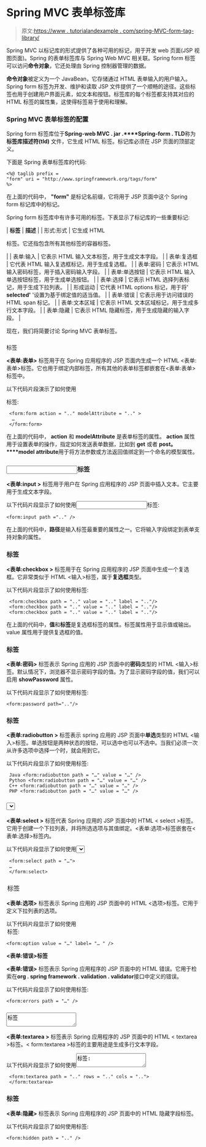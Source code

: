 # Spring MVC 表单标签库

> 原文:[https://www . tutorialandexample . com/spring-MVC-form-tag-library/](https://www.tutorialandexample.com/spring-mvc-form-tag-library/)

Spring MVC 以标记库的形式提供了各种可用的标记，用于开发 web 页面(JSP 视图页面)。Spring 的表单标签库与 Spring Web MVC 相关联。Spring form 标签可以访问**命令对象**，它还处理由 Spring 控制器管理的数据。

**命令对象**被定义为一个 JavaBean，它存储通过 HTML 表单输入的用户输入。Spring form 标签为开发、维护和读取 JSP 文件提供了一个顺畅的途径。这些标签也用于创建用户界面元素，如文本和按钮。标签库的每个标签都支持其对应的 HTML 标签的属性集，这使得标签易于使用和理解。

### Spring MVC 表单标签的配置

Spring form 标签库位于**Spring-web MVC . jar .****Spring-form . TLD**称为**标签库描述符(tld)** 文件，它生成 HTML 标签。标记库必须在 JSP 页面的顶部定义。

下面是 Spring 表单标签库的代码:

```
<%@ taglib prefix =
"form" uri = "http://www.springframework.org/tags/form"
%>  
```

在上面的代码中， **"form"** 是标记名前缀，它将用于 JSP 页面中这个 Spring form 标记库中的标记。

Spring form 标签库中有许多可用的标签。下表显示了标记库的一些重要标记:

| **标签** | **描述** |
| 形式:形式 | 它生成 HTML

<form>标签。它还指包含所有其他标签的容器标签。</form>

 |
| 表单:输入 | 它表示 HTML 输入文本标签，用于生成文本字段。 |
| 表单:复选框 | 它代表 HTML 输入复选框标记，用于生成复选框。 |
| 表单:密码 | 它表示 HTML 输入密码标签，用于插入密码输入字段。 |
| 表单:单选按钮 | 它表示 HTML 输入单选按钮标签，用于生成单选按钮。 |
| 表单:选择 | 它表示 HTML 选择列表标记，用于生成下拉列表。 |
| 形成运动 | 它代表 HTML options 标记，用于将' **selected'** '设置为基于绑定值的适当值。 |
| 表单:错误 | 它表示用于访问错误的 HTML span 标记。 |
| 表单:文本区域 | 它表示 HTML 文本区域标记，用于生成多行文本字段。 |
| 表单:隐藏 | 它表示 HTML 隐藏标签，用于生成隐藏的输入字段。 |

现在，我们将简要讨论 Spring MVC 表单标签。

### 

<form>标签</form>

**<表单:表单>** 标签用于在 Spring 应用程序的 JSP 页面内生成一个 HTML <表单:表单>标签。它也用于绑定内部标签，所有其他的表单标签都嵌套在<表单:表单>标签中。

以下代码片段演示了如何使用

<form>标签:</form>

```
 <form:form action = ".." modelAttribute = ".." >
  …
 </form:form> 
```

在上面的代码中， **action** 和 **modelAttribute** 是表单标签的属性。 **action** 属性用于设置表单的操作，指定如何发送表单数据，比如到 **get** 或者 **post。****model attribute**用于将方法参数或方法返回值绑定到一个命名的模型属性。

### <input>标签

**<表单:input >** 标签用于用户在 Spring 应用程序的 JSP 页面中插入文本。它主要用于生成文本字段。

以下代码片段显示了如何使用<input>标签:

```
<form:input path =".." />
```

在上面的代码中，**路径**是输入标签最重要的属性之一。它将输入字段绑定到表单支持对象的属性。

### <checkbox>标签</checkbox>

**<表单:checkbox >** 标签用于在 Spring 应用程序的 JSP 页面中生成一个复选框。它非常类似于 HTML <输入>标签，属于**复选框**类型。

以下代码片段显示了如何使用<checkbox>标签:</checkbox>

```
 <form:checkbox path = ".." value = ".." label = ".."/> 
 <form:checkbox path = ".." value = ".." label = ".."/> 
 <form:checkbox path = ".." value = ".." label = ".."/> 
```

在上面的代码中，**值**和**标签**是复选框标签的属性。标签属性用于显示值或输出。value 属性用于提供复选框的值。

### <password>标签</password>

**<表单:密码>** 标签表示 Spring 应用的 JSP 页面中的**密码**类型的 HTML <输入>标签。默认情况下，浏览器不显示密码字段的值。为了显示密码字段的值，我们可以启用 **showPassword** 属性。

以下代码片段显示了如何使用<password>标签:</password>

```
<form:password path=".."/> 
```

### <radiobutton>标签</radiobutton>

**<表单:radiobutton >** 标签表示 spring 应用的 JSP 页面中**单选**类型的 HTML <输入>标签。单选按钮是两种状态的按钮，可以选中也可以不选中。当我们必须一次从许多选项中选择一个时，就会用到它。

以下代码片段显示了如何使用<radiobutton>标签:</radiobutton>

```
 Java <form:radiobutton path = "…" value = "…" />
 Python <form:radiobutton path = "…" value = "…" />
 C++ <form:radiobutton path = "…" value = "…" />
 PHP <form:radiobutton path = "…" value = "…" /> 
```

### <select>标签</select>

**<表单:select >** 标签代表 Spring 应用的 JSP 页面中的 HTML < select >标签。它用于创建一个下拉列表，并将所选选项与其值绑定。<表单:选项>标签嵌套在<表单:选择>标签内。

以下代码片段显示了如何使用<select>标签:</select>

```
 <form:select path = "…">
 …
 </form:select> 
```

### <option>标签</option>

**<表单:选项>** 标签表示 Spring 应用的 JSP 页面中的 HTML <选项>标签。它用于定义下拉列表的选项。

以下代码片段显示了如何使用<option>标签:</option>

```
<form:option value = "…" label= "… " /> 
```

**<表单:错误>标签**

**<表单:错误>** 标签表示 Spring 应用程序的 JSP 页面中的 HTML 错误。它用于检索在**org . spring framework . validation . validator**接口中定义的错误。

以下代码片段显示了如何使用<errors>标签:</errors>

```
<form:errors path = "…" />
```

### <textarea>标签</textarea>

**<表单:textarea >** 标签表示 Spring 应用程序的 JSP 页面中的 HTML < textarea >标签。< form:textarea >标签的主要用途是生成多行文本字段。

以下代码片段显示了如何使用<textarea>标签:</textarea>

```
 <form:textarea path = ".." rows = ".." cols = "..">
 </form:textarea>   
```

### <hidden>标签</hidden>

**<表单:隐藏>** 标签表示 Spring 应用程序的 JSP 页面中的 HTML 隐藏字段标签。

以下代码片段显示了如何使用<hidden>标签:</hidden>

```
<form:hidden path = ".." />
```